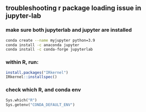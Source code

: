 ## troubleshooting r package loading issue in jupyter-lab
### make sure both jupyterlab and jupyter are installed
```bash
conda create --name myjupyter python=3.9
conda install -c anaconda jupyter
conda install -c conda-forge jupyterlab
```
### within R, run:
```R
install.packages("IRkernel")
IRkernel::installspec()
```
### check which R, and conda env
```python
Sys.which("R")
Sys.getenv("CONDA_DEFAULT_ENV")
```
